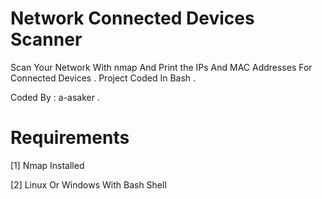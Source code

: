 # Network Connected Devices Scanner
Scan Your Network With nmap And Print the IPs And MAC Addresses For Connected Devices . Project Coded In Bash .

Coded By : a-asaker .

# Requirements 
  [1] Nmap Installed
  
  [2] Linux Or Windows With Bash Shell
